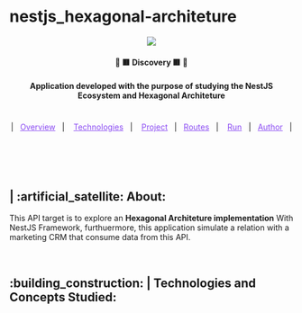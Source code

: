 # nestjs_hexagonal-architeture

<p align="center"> 
  <a href="https://www.linkedin.com/in/samuel-ricardo/" target="_blank">
    <img width="auto" src="https://cdn.webo.digital/uploads/2022/09/Nestjs_hero1.png"/>
  </a> 
</p>

<h4 align="center" > 🚀 🟥 Discovery 🟥 🚀 </h4>

<h4 align="center">
  Application developed with the purpose of studying the NestJS Ecosystem and Hexagonal Architeture </a>
</h4>

#

<p align="center">
  |&nbsp;&nbsp;
  <a style="color: #8a4af3;" href="#project">Overview</a>&nbsp;&nbsp;&nbsp;|&nbsp;&nbsp;&nbsp;
  <a style="color: #8a4af3;" href="#techs">Technologies</a>&nbsp;&nbsp;&nbsp;|&nbsp;&nbsp;&nbsp;
  <a style="color: #8a4af3;" href="#app">Project</a>&nbsp;&nbsp;&nbsp;|&nbsp;&nbsp;
  <a style="color: #8a4af3;" href="#routes">Routes</a>&nbsp;&nbsp;&nbsp;|&nbsp;&nbsp;&nbsp;
  <a style="color: #8a4af3;" href="#run-project">Run</a>&nbsp;&nbsp;&nbsp;|&nbsp;&nbsp;
  <a style="color: #8a4af3;" href="#author">Author</a>&nbsp;&nbsp;&nbsp;|&nbsp;&nbsp;&nbsp;
</p>

#

<br>

<p id="project"/>

<h2>  | :artificial_satellite: About:  </h2>

<p>
    This API target is to explore an <b>Hexagonal Architeture implementation</b> With NestJS Framework, furthuermore, this application simulate a relation with a marketing CRM that consume data from this API.
</p>

<br>

<h2 id="techs">
  :building_construction: | Technologies and Concepts Studied:
</h2>
